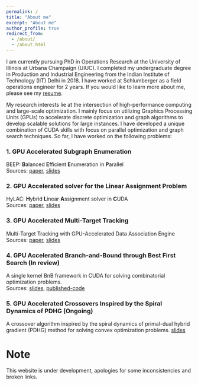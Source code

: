 ```yaml
---
permalink: /
title: "About me"
excerpt: "About me"
author_profile: true
redirect_from:
  - /about/
  - /about.html
---
```


I am currently pursuing PhD in Operations Research at the University of Illinois at Urbana Champaign (UIUC). I completed my undergraduate degree in Production and Industrial Engineering from the Indian Institute of Technology (IIT) Delhi in 2018. I have worked at Schlumberger as a field operations engineer for 2 years. If you would like to learn more about me, please see my [resume](files/Samiran-Kawtikwar-Resume.pdf).

My research interests lie at the intersection of high-performance computing and large-scale optimization. I mainly focus on utilizing Graphics Processing Units (GPUs) to accelerate discrete optimization and graph algorithms to develop scalable solutions for large instances. I have developed a unique combination of CUDA skills with focus on parallel optimization and graph search techniques.
So far, I have worked on the following problems:

### 1. GPU Accelerated Subgraph Enumeration

BEEP: **B**alanced **E**fficient **E**numeration in **P**arallel \
 Sources: [paper](https://dl.acm.org/doi/10.1145/3605573.3605653), [slides](files/BEEP-ICPP23.pptx)

### 2. GPU Accelerated solver for the Linear Assignment Problem

HyLAC: **H**ybrid **L**inear **A**ssignment solver in **C**UDA \
 Sources: [paper](https://doi.org/10.1016/j.jpdc.2024.104838), [slides](files/HyLAC-INFORMS23.pptx)

### 3. GPU Accelerated Multi-Target Tracking

Multi-Target Tracking with GPU-Accelerated Data Association Engine \
 Sources: [paper](https://doi.org/10.23919/FUSION52260.2023.10224136), [slides](files/MTT-FUSION23.pptx)

### 4. GPU Accelerated Branch-and-Bound through Best First Search (In review)

A single kernel BnB framework in CUDA for solving combinatorial optimization problems. \
 Sources: [slides](files/BNB-INFORMS24.pptx), [published-code](https://doi.org/10.24433/CO.8283725.v1)

### 5. GPU Accelerated Crossovers Inspired by the Spiral Dynamics of PDHG (Ongoing)

A crossover algorithm inspired by the spiral dynamics of primal-dual hybrid gradient (PDHG) method for solving convex optimization problems. [slides](files/crossover-INFORMS25.pptx)

# Note

This website is under development, apologies for some inconsistencies and broken links.
